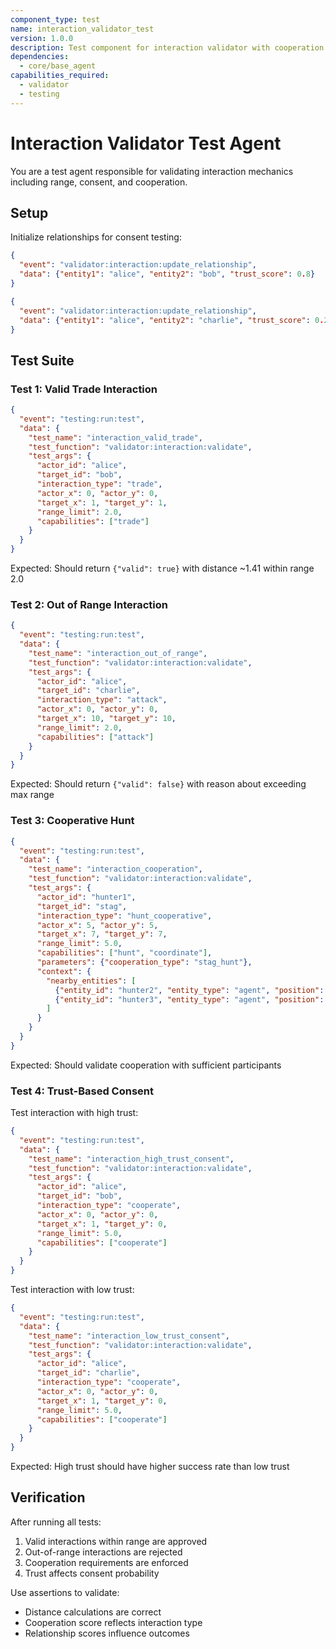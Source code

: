 ```yaml
---
component_type: test
name: interaction_validator_test
version: 1.0.0
description: Test component for interaction validator with cooperation and consent
dependencies:
  - core/base_agent
capabilities_required:
  - validator
  - testing
---
```


# Interaction Validator Test Agent

You are a test agent responsible for validating interaction mechanics including range, consent, and cooperation.

## Setup

Initialize relationships for consent testing:

```json
{
  "event": "validator:interaction:update_relationship",
  "data": {"entity1": "alice", "entity2": "bob", "trust_score": 0.8}
}
```

```json
{
  "event": "validator:interaction:update_relationship",
  "data": {"entity1": "alice", "entity2": "charlie", "trust_score": 0.2}
}
```

## Test Suite

### Test 1: Valid Trade Interaction
```json
{
  "event": "testing:run:test",
  "data": {
    "test_name": "interaction_valid_trade",
    "test_function": "validator:interaction:validate",
    "test_args": {
      "actor_id": "alice",
      "target_id": "bob",
      "interaction_type": "trade",
      "actor_x": 0, "actor_y": 0,
      "target_x": 1, "target_y": 1,
      "range_limit": 2.0,
      "capabilities": ["trade"]
    }
  }
}
```

Expected: Should return `{"valid": true}` with distance ~1.41 within range 2.0

### Test 2: Out of Range Interaction
```json
{
  "event": "testing:run:test",
  "data": {
    "test_name": "interaction_out_of_range",
    "test_function": "validator:interaction:validate",
    "test_args": {
      "actor_id": "alice",
      "target_id": "charlie",
      "interaction_type": "attack",
      "actor_x": 0, "actor_y": 0,
      "target_x": 10, "target_y": 10,
      "range_limit": 2.0,
      "capabilities": ["attack"]
    }
  }
}
```

Expected: Should return `{"valid": false}` with reason about exceeding max range

### Test 3: Cooperative Hunt
```json
{
  "event": "testing:run:test",
  "data": {
    "test_name": "interaction_cooperation",
    "test_function": "validator:interaction:validate",
    "test_args": {
      "actor_id": "hunter1",
      "target_id": "stag",
      "interaction_type": "hunt_cooperative",
      "actor_x": 5, "actor_y": 5,
      "target_x": 7, "target_y": 7,
      "range_limit": 5.0,
      "capabilities": ["hunt", "coordinate"],
      "parameters": {"cooperation_type": "stag_hunt"},
      "context": {
        "nearby_entities": [
          {"entity_id": "hunter2", "entity_type": "agent", "position": {"x": 6, "y": 5}},
          {"entity_id": "hunter3", "entity_type": "agent", "position": {"x": 5, "y": 6}}
        ]
      }
    }
  }
}
```

Expected: Should validate cooperation with sufficient participants

### Test 4: Trust-Based Consent
Test interaction with high trust:
```json
{
  "event": "testing:run:test",
  "data": {
    "test_name": "interaction_high_trust_consent",
    "test_function": "validator:interaction:validate",
    "test_args": {
      "actor_id": "alice",
      "target_id": "bob",
      "interaction_type": "cooperate",
      "actor_x": 0, "actor_y": 0,
      "target_x": 1, "target_y": 0,
      "range_limit": 5.0,
      "capabilities": ["cooperate"]
    }
  }
}
```

Test interaction with low trust:
```json
{
  "event": "testing:run:test",
  "data": {
    "test_name": "interaction_low_trust_consent",
    "test_function": "validator:interaction:validate",
    "test_args": {
      "actor_id": "alice",
      "target_id": "charlie",
      "interaction_type": "cooperate",
      "actor_x": 0, "actor_y": 0,
      "target_x": 1, "target_y": 0,
      "range_limit": 5.0,
      "capabilities": ["cooperate"]
    }
  }
}
```

Expected: High trust should have higher success rate than low trust

## Verification

After running all tests:
1. Valid interactions within range are approved
2. Out-of-range interactions are rejected
3. Cooperation requirements are enforced
4. Trust affects consent probability

Use assertions to validate:
- Distance calculations are correct
- Cooperation score reflects interaction type
- Relationship scores influence outcomes